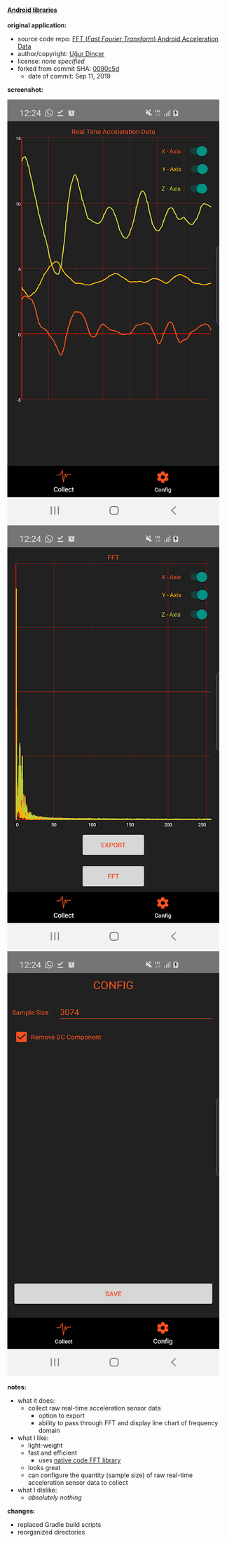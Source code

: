 #### [Android libraries](https://github.com/warren-bank/Android-libraries/tree/dinceruur/androidFFT)

__original application:__

* source code repo: [FFT (_Fast Fourier Transform_) Android Acceleration Data](https://github.com/dinceruur/androidFFT)
* author/copyright: [Uğur Dinçer](https://github.com/dinceruur)
* license: _none specified_
* forked from commit SHA: [0090c5d](https://github.com/dinceruur/androidFFT/tree/0090c5d0e43ac71d6710de7bb5c740d588d0f506)
  * date of commit: Sep 11, 2019

__screenshot:__

![Real Time Acceleration Data](./.screenshots/1.png)
![FFT](./.screenshots/2.png)
![Config](./.screenshots/3.png)

__notes:__

* what it does:
  * collect raw real-time acceleration sensor data
    * option to export
    * ability to pass through FFT and display line chart of frequency domain
* what I like:
  * light-weight
  * fast and efficient
    * uses [native code FFT library](https://github.com/berndporr/kiss-fft)
  * looks great
  * can configure the quantity (sample size) of raw real-time acceleration sensor data to collect
* what I dislike:
  * _absolutely nothing_

__changes:__

* replaced Gradle build scripts
* reorganized directories

